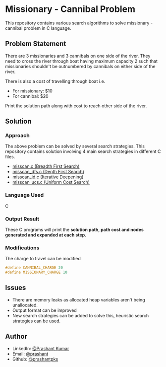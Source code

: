 # Missionary - Cannibal Problem 

This repository contains various search algorithms to solve missionary - cannibal problem in C language.

## Problem Statement
There are 3 missionaries and 3 cannibals on one side of the river. They need to cross the river through boat having maximum capacity 2 such that missionaries shouldn't be outnumbered by cannibals on either side of the river.

There is also a cost of travelling through boat i.e.
* For missionary: $10
* For cannibal: $20

Print the solution path along with cost to reach other side of the river.
## Solution

### Approach
The above problem can be solved by several search strategies. This repository contains solution involving 4 main search strategies in different C files.

* [misscan.c (Breadth First Search)](misscan.c)
* [misscan_dfs.c (Depth First Search)](misscan_dfs.c)
* [misscan_id.c (Iterative Deepening)](misscan_id.c)
* [misscan_ucs.c (Uniform Cost Search)](misscan_ucs.c)

### Language Used
C

### Output Result
These C programs will print the **solution path, path cost and nodes generated and expanded at each step.**

### Modifications

The charge to travel can be modified
```c
#define CANNIBAL_CHARGE 20
#define MISSIONARY_CHARGE 10
```

## Issues
* There are memory leaks as allocated heap variables aren't being unallocated.
* Output format can be improved
* New search strategies can be added to solve this, heuristic search strategies can be used.

## Author
* LinkedIn: [@Prashant Kumar](https://www.linkedin.com/in/prashant-kumar-7aa9a4203/)
* Email: [@prashant](mailto:prashantrkt2002@gmail.com)
* Github: [@prashantpks](https://github.com/prashantpks/)